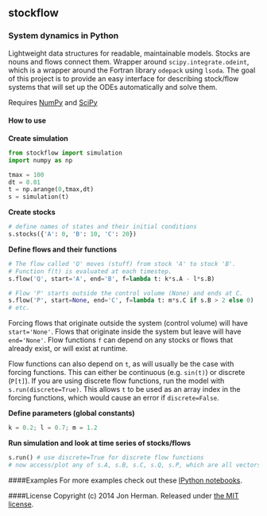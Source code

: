 ## stockflow
### System dynamics in Python 

Lightweight data structures for readable, maintainable models. Stocks are nouns and flows connect them. Wrapper around `scipy.integrate.odeint`, which is a wrapper around the Fortran library `odepack` using `lsoda`. The goal of this project is to provide an easy interface for describing stock/flow systems that will set up the ODEs automatically and solve them.

Requires [NumPy](http://www.numpy.org/) and [SciPy](http://www.scipy.org/)

#### How to use

__Create simulation__
```python
from stockflow import simulation
import numpy as np

tmax = 100
dt = 0.01
t = np.arange(0,tmax,dt)
s = simulation(t)
```

__Create stocks__
```python
# define names of states and their initial conditions
s.stocks({'A': 0, 'B': 10, 'C': 20})
```

__Define flows and their functions__
```python
# The flow called 'Q' moves (stuff) from stock 'A' to stock 'B'. 
# Function f(t) is evaluated at each timestep.
s.flow('Q', start='A', end='B', f=lambda t: k*s.A - l*s.B)

# Flow 'P' starts outside the control volume (None) and ends at C. 
s.flow('P', start=None, end='C', f=lambda t: m*s.C if s.B > 2 else 0)
# etc.
```
Forcing flows that originate outside the system (control volume) will have `start='None'`. Flows that originate inside the system but leave will have `end='None'`. Flow functions `f` can depend on any stocks or flows that already exist, or will exist at runtime.

Flow functions can also depend on `t`, as will usually be the case with forcing functions. This can either be continuous (e.g. `sin(t)`) or discrete (`P[t]`). If you are using discrete flow functions, run the model with `s.run(discrete=True)`. This allows `t` to be used as an array index in the forcing functions, which would cause an error if `discrete=False`.

__Define parameters (global constants)__
```python
k = 0.2; l = 0.7; m = 1.2
```

__Run simulation and look at time series of stocks/flows__
```python
s.run() # use discrete=True for discrete flow functions
# now access/plot any of s.A, s.B, s.C, s.Q, s.P, which are all vectors of length len(t)
```

####Examples
For more examples check out these [IPython notebooks](http://nbviewer.ipython.org/github/jdherman/stockflow/tree/master/examples/).

####License
Copyright (c) 2014 Jon Herman. Released under [the MIT license](https://github.com/jdherman/stockflow/blob/master/LICENSE.md).